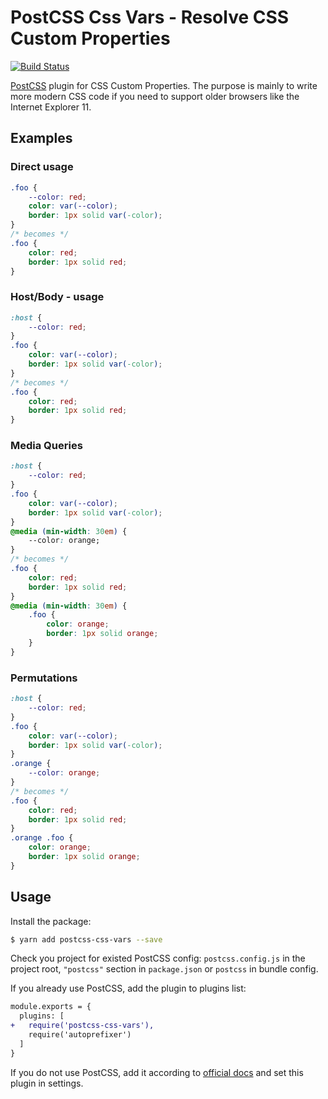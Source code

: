 # PostCSS Css Vars - Resolve CSS Custom Properties

[![Build Status](https://travis-ci.com/kulturbande/postcss-css-variables.svg?branch=master)](https://travis-ci.com/kulturbande/postcss-css-variables)

[PostCSS] plugin for CSS Custom Properties. The purpose is mainly to write more modern CSS code if you need to support older browsers like the Internet Explorer 11.

[postcss]: https://github.com/postcss/postcss

## Examples

### Direct usage

```css
.foo {
    --color: red;
    color: var(--color);
    border: 1px solid var(-color);
}
/* becomes */
.foo {
    color: red;
    border: 1px solid red;
}
```

### Host/Body - usage

```css
:host {
    --color: red;
}
.foo {
    color: var(--color);
    border: 1px solid var(-color);
}
/* becomes */
.foo {
    color: red;
    border: 1px solid red;
}
```

### Media Queries

```css
:host {
    --color: red;
}
.foo {
    color: var(--color);
    border: 1px solid var(-color);
}
@media (min-width: 30em) {
    --color: orange;
}
/* becomes */
.foo {
    color: red;
    border: 1px solid red;
}
@media (min-width: 30em) {
    .foo {
        color: orange;
        border: 1px solid orange;
    }
}
```

### Permutations

```css
:host {
    --color: red;
}
.foo {
    color: var(--color);
    border: 1px solid var(-color);
}
.orange {
    --color: orange;
}
/* becomes */
.foo {
    color: red;
    border: 1px solid red;
}
.orange .foo {
    color: orange;
    border: 1px solid orange;
}
```

## Usage

Install the package:

```bash
$ yarn add postcss-css-vars --save
```

Check you project for existed PostCSS config: `postcss.config.js`
in the project root, `"postcss"` section in `package.json`
or `postcss` in bundle config.

If you already use PostCSS, add the plugin to plugins list:

```diff
module.exports = {
  plugins: [
+   require('postcss-css-vars'),
    require('autoprefixer')
  ]
}
```

If you do not use PostCSS, add it according to [official docs]
and set this plugin in settings.

[official docs]: https://github.com/postcss/postcss#usage

